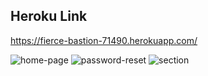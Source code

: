 
## Heroku Link
https://fierce-bastion-71490.herokuapp.com/

![home-page](https://user-images.githubusercontent.com/61714687/174229774-e4f1850e-d5b1-455a-9b1c-b1670ded140c.JPG)
![password-reset](https://user-images.githubusercontent.com/61714687/174229781-4ef7a2cb-5399-4fcb-b44c-1187ba13891e.JPG)
![section](https://user-images.githubusercontent.com/61714687/174229785-7c59055c-ec68-4c82-93e5-3d5afd6a083c.JPG)

